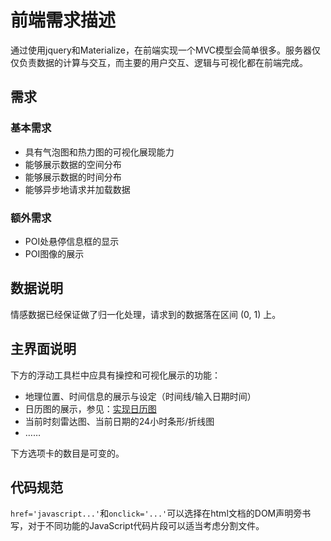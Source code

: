 # 前端需求描述

通过使用jquery和Materialize，在前端实现一个MVC模型会简单很多。服务器仅仅负责数据的计算与交互，而主要的用户交互、逻辑与可视化都在前端完成。

## 需求
### 基本需求

* 具有气泡图和热力图的可视化展现能力
* 能够展示数据的空间分布
* 能够展示数据的时间分布
* 能够异步地请求并加载数据

### 额外需求

* POI处悬停信息框的显示
* POI图像的展示

## 数据说明

情感数据已经保证做了归一化处理，请求到的数据落在区间 (0, 1) 上。

## 主界面说明

下方的浮动工具栏中应具有操控和可视化展示的功能：

* 地理位置、时间信息的展示与设定（时间线/输入日期时间）
* 日历图的展示，参见：[实现日历图](  http://echarts.baidu.com/tutorial.html#%E5%B0%8F%E4%BE%8B%E5%AD%90%EF%BC%9A%E5%AE%9E%E7%8E%B0%E6%97%A5%E5%8E%86%E5%9B%BE)
* 当前时刻雷达图、当前日期的24小时条形/折线图
* ……

下方选项卡的数目是可变的。

## 代码规范

`href='javascript...'`和`onclick='...'`可以选择在html文档的DOM声明旁书写，对于不同功能的JavaScript代码片段可以适当考虑分割文件。